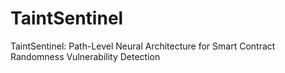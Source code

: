 # TaintSentinel
TaintSentinel: Path-Level Neural Architecture for Smart Contract Randomness Vulnerability Detection
